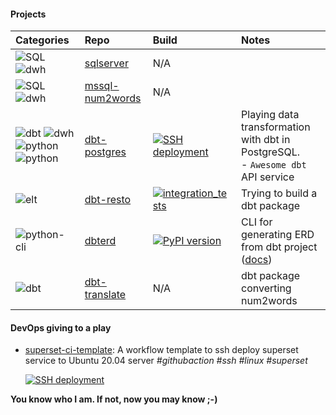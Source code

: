 #### Projects
| Categories              |      Repo            |           Build         | Notes                       |
|:------------------------|:---------------------|:------------------------|:----------------------------|
| ![SQL](https://img.shields.io/badge/Query-SQL-FFCE3E?style=flat-square&labelColor=14354C&logo=sql&logoColor=white) ![dwh](https://img.shields.io/badge/DWH-SqlServer-9cf?style=flat-square&logo=microsoftsqlserver&logoColor=white)|[sqlserver](https://github.com/datnguye/SQL-Server)| N/A | |
| ![SQL](https://img.shields.io/badge/Query-SQL-FFCE3E?style=flat-square&labelColor=14354C&logo=sql&logoColor=white) ![dwh](https://img.shields.io/badge/DWH-SqlServer-9cf?style=flat-square&logo=microsoftsqlserver&logoColor=white) |[mssql-num2words](https://github.com/datnguye/mssql-num2words)| N/A | |
| ![dbt](https://img.shields.io/badge/ELT-dbt-FF694B?style=flat-square&logo=dbt&logoColor=FF694B) ![dwh](https://img.shields.io/badge/DWH-PostgreSQL-9cf?style=flat-square&logo=postgresql&logoColor=white) ![python](https://img.shields.io/badge/Orchestration-Prefect-green?style=flat-square&labelColor=14354C&logo=python&logoColor=white) ![python](https://img.shields.io/badge/API-Python-green?style=flat-square&labelColor=14354C&logo=python&logoColor=white)| [dbt-postgres](https://github.com/datnguye/dbt-postgres) | [![SSH deployment](https://github.com/datnguye/dbt-postgres/actions/workflows/ssh-to-server.yml/badge.svg?branch=main)](https://github.com/datnguye/dbt-postgres/actions/workflows/ssh-to-server.yml) | Playing data transformation with dbt in PostgreSQL.<br />- `Awesome dbt` API service |
| ![elt](https://img.shields.io/badge/ELT-dbt-FF694B?style=flat-square&logo=dbt&logoColor=FF694B) | [dbt-resto](https://github.com/datnguye/dbt-resto) | [![integration_tests](https://github.com/datnguye/dbt-resto/actions/workflows/main.yml/badge.svg)](https://github.com/datnguye/dbt-resto/actions/workflows/main.yml) | Trying to build a dbt package |
| ![python-cli](https://img.shields.io/badge/CLI-Python-FFCE3E?style=flat-square&labelColor=14354C&logo=python&logoColor=white) | [dbterd](https://github.com/datnguye/dbterd) | [![PyPI version](https://badge.fury.io/py/dbterd.svg)](https://pypi.org/project/dbterd/) | CLI for generating ERD from dbt project ([docs](https://dbterd.datnguyen.de/)) |
| ![dbt](https://img.shields.io/badge/dbt-packages-FF694B?logo=dbt&logoColor=FF694B) | [dbt-translate](https://github.com/datnguye/dbt-translate) | N/A | dbt package converting num2words |


#### DevOps giving to a play
- [superset-ci-template](https://github.com/datnguye/superset-ci-template): A workflow template to ssh deploy superset service to Ubuntu 20.04 server
  _#githubaction #ssh #linux #superset_
  
  [![SSH deployment](https://github.com/datnguye/superset-ci-template/actions/workflows/ssh-deploy-superset.yml/badge.svg)](https://github.com/datnguye/superset-ci-template/actions/workflows/ssh-deploy-superset.yml)


**You know who I am. If not, now you may know ;-)**
